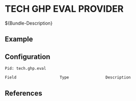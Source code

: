 # TECH GHP EVAL PROVIDER

${Bundle-Description}

## Example

## Configuration

	Pid: tech.ghp.eval
	
	Field					Type				Description
		
	
## References

